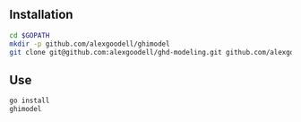 ## Installation
```bash
cd $GOPATH
mkdir -p github.com/alexgoodell/ghimodel
git clone git@github.com:alexgoodell/ghd-modeling.git github.com/alexgoodell/ghimodel
```

## Use
```bash
go install
ghimodel
```